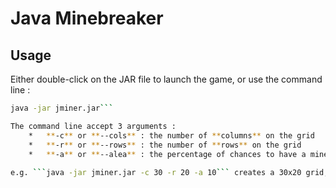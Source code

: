 # Java Minebreaker

## Usage

Either double-click on the JAR file to launch the game, or use the command line :
```bash
java -jar jminer.jar```

The command line accept 3 arguments :
	*	**-c** or **--cols** : the number of **columns** on the grid
	*	**-r** or **--rows** : the number of **rows** on the grid
	*	**-a** or **--alea** : the percentage of chances to have a mine on a tile.
	
e.g. ```java -jar jminer.jar -c 30 -r 20 -a 10``` creates a 30x20 grid, and each tile has 10% chances to have a mine. 

